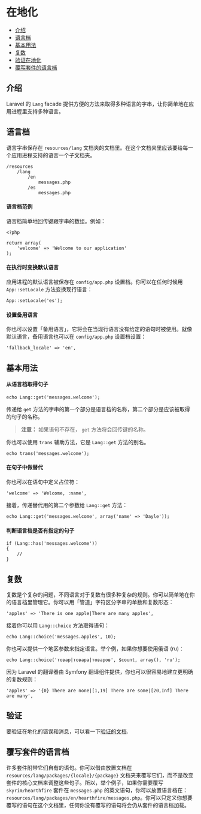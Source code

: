 # 在地化

- [介绍](#introduction)
- [语言档](#language-files)
- [基本用法](#basic-usage)
- [复数](#pluralization)
- [验证在地化](#validation)
- [覆写套件的语言档](#overriding-package-language-files)

<a name="introduction"></a>
## 介绍

Laravel 的 `Lang` facade 提供方便的方法来取得多种语言的字串，让你简单地在应用进程里支持多种语言。

<a name="language-files"></a>
## 语言档

语言字串保存在 `resources/lang` 文档夹的文档里。在这个文档夹里应该要给每一个应用进程支持的语言一个子文档夹。

	/resources
		/lang
			/en
				messages.php
			/es
				messages.php

#### 语言档范例

语言档简单地回传键跟字串的数组。例如：

	<?php

	return array(
		'welcome' => 'Welcome to our application'
	);

#### 在执行时变换默认语言

应用进程的默认语言被保存在 `config/app.php` 设置档。你可以在任何时候用 `App::setLocale` 方法变换现行语言：

	App::setLocale('es');

#### 设置备用语言

你也可以设置「备用语言」，它将会在当现行语言没有给定的语句时被使用。就像默认语言，备用语言也可以在 `config/app.php` 设置档设置：

	'fallback_locale' => 'en',

<a name="basic-usage"></a>
## 基本用法

#### 从语言档取得句子

	echo Lang::get('messages.welcome');

传递给 `get` 方法的字串的第一个部分是语言档的名称，第二个部分是应该被取得的句子的名称。

> **注意：** 如果语句不存在， `get` 方法将会回传键的名称。

你也可以使用 `trans` 辅助方法，它是 `Lang::get` 方法的别名。

	echo trans('messages.welcome');

#### 在句子中做替代

你也可以在语句中定义占位符：

	'welcome' => 'Welcome, :name',

接着，传递替代用的第二个参数给 `Lang::get` 方法：

	echo Lang::get('messages.welcome', array('name' => 'Dayle'));

#### 判断语言档是否有指定的句子

	if (Lang::has('messages.welcome'))
	{
		//
	}

<a name="pluralization"></a>
## 复数

复数是个复杂的问题，不同语言对于复数有很多种复杂的规则。你可以简单地在你的语言档里管理它。你可以用「管道」字符区分字串的单数和复数形态：

	'apples' => 'There is one apple|There are many apples',

接着你可以用 `Lang::choice` 方法取得语句：

	echo Lang::choice('messages.apples', 10);

你也可以提供一个地区参数来指定语言。举个例，如果你想要使用俄语 (ru)：

	echo Lang::choice('товар|товара|товаров', $count, array(), 'ru');

因为 Laravel 的翻译器由 Symfony 翻译组件提供，你也可以很容易地建立更明确的复数规则：

	'apples' => '{0} There are none|[1,19] There are some|[20,Inf] There are many',


<a name="validation"></a>
## 验证

要验证在地化的错误和消息，可以看一下<a href="/docs/5.0/validation#localization">验证的文档</a>.

<a name="overriding-package-language-files"></a>
## 覆写套件的语言档

许多套件附带它们自有的语句。你可以借由放置文档在 `resources/lang/packages/{locale}/{package}` 文档夹来覆写它们，而不是改变套件的核心文档来调整这些句子。所以，举个例子，如果你需要覆写 `skyrim/hearthfire` 套件在 `messages.php` 的英文语句，你可以放置语言档在： `resources/lang/packages/en/hearthfire/messages.php`。你可以只定义你想要覆写的语句在这个文档里，任何你没有覆写的语句将会仍从套件的语言档加载。
